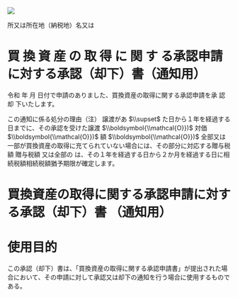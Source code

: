 ![](https://www.nta.go.jp/tmp/c13fef7e-6561-4662-9625-91b0f2067a14/images/ffe19c636f57e3d0bca2db19edac50baa32ddb413b985acf40f83be2b588dde1.jpg)

所又は所在地（納税地）名又は

# 買 換 資 産 の 取 得 に 関 す る承認申請に対する承認（却下）書（通知用）

令和 年 月 日付で申請のありました、買換資産の取得に関する承認申請を承 認 却 下いたします。

この通知に係る処分の理由（注） 譲渡があ $\\supset$ た日から１年を経過する日までに、その承認を受けた譲渡 $\\boldsymbol{\\mathcal{O}})$ 対価 $\\boldsymbol{\\mathcal{O}})$ 額 $\\boldsymbol{\\mathcal{O}})$ 全部又は一部が買換資産の取得に充てられていない場合には、その部分に対応する贈与税額 贈与税額 又は全部の は、その１年を経過する日から２か月を経過する日に相続税額相続税額猶予期限が確定します。

# 買換資産の取得に関する承認申請に対する承認（却下）書 （通知用）

# 使用目的

この承認（却下）書は、「買換資産の取得に関する承認申請書」が提出された場合において、その申請に対して承認又は却下の通知を行う場合に使用するものである。